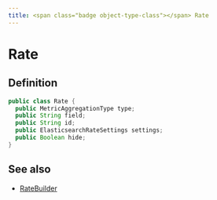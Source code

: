 ```yaml
---
title: <span class="badge object-type-class"></span> Rate
---
```

# <span class="badge object-type-class"></span> Rate

## Definition

```java
public class Rate {
  public MetricAggregationType type;
  public String field;
  public String id;
  public ElasticsearchRateSettings settings;
  public Boolean hide;
}
```
## See also

 * <span class="badge builder"></span> [RateBuilder](./builder-RateBuilder.md)
